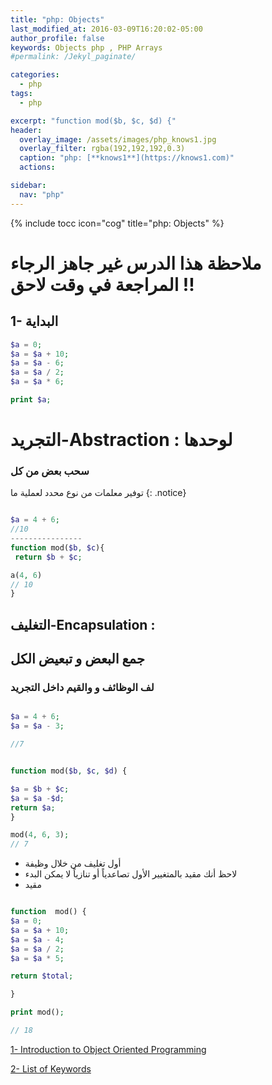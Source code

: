 ```yaml
---
title: "php: Objects"
last_modified_at: 2016-03-09T16:20:02-05:00
author_profile: false
keywords: Objects php , PHP Arrays
#permalink: /Jekyl_paginate/

categories:
  - php
tags:
  - php

excerpt: "function mod($b, $c, $d) {"
header:
  overlay_image: /assets/images/php_knows1.jpg
  overlay_filter: rgba(192,192,192,0.3)
  caption: "php: [**knows1**](https://knows1.com)"
  actions:

sidebar:
  nav: "php"
---
```

{% include tocc icon="cog" title="php: Objects" %}

# ملاحظة هذا الدرس غير جاهز الرجاء المراجعة في وقت لاحق !!


1- البداية
-------------------------------
```php
$a = 0;
$a = $a + 10;
$a = $a - 6;
$a = $a / 2;
$a = $a * 6;

print $a;

```


#  التجريد-Abstraction : لوحدها

### سحب بعض من كل

توفير معلمات من نوع محدد لعملية ما
{: .notice}

```php

$a = 4 + 6;
//10
----------------
function mod($b, $c){
 return $b + $c;

a(4, 6)
// 10
}
```


التغليف-Encapsulation :
----------------------
## جمع البعض و تبعيض الكل

### لف الوظائف و والقيم داخل التجريد

```php

$a = 4 + 6;
$a = $a - 3;

//7
```
```php

function mod($b, $c, $d) {

$a = $b + $c;
$a = $a -$d;
return $a;
}

mod(4, 6, 3);
// 7
```

- أول تغليف من خلال وظيفة
- لاحظ أنك مقيد بالمتغيير الأول تصاعدياً أو تنازياً لا يمكن البدء
- مقيد

```php

function  mod() {
$a = 0;
$a = $a + 10;
$a = $a - 4;
$a = $a / 2;
$a = $a * 5;

return $total;

}

print mod();

// 18
```
[1- Introduction to Object Oriented Programming](https://www.daggerhart.com/wp-content/uploads/Daggerhart-Drupal-1.-Introduction-to-Object-Oriented-Programming.pdf?x10648)

[2- List of Keywords](https://www.php.net/manual/en/reserved.keywords.php)
